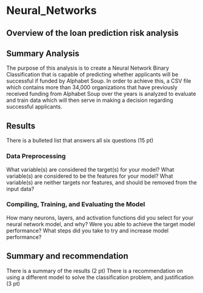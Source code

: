 # Neural_Networks

## Overview of the loan prediction risk analysis

## Summary Analysis

The purpose of this analysis is to create a Neural Network Binary Classification that is capable of predicting whether applicants will be successful if funded by Alphabet Soup. In order to achieve this, a CSV file which contains more than 34,000 organizations that have previously received funding from Alphabet Soup over the years is analyzed to evaluate and train data which will then serve in making a decision regarding successful applicants.

## Results

There is a bulleted list that answers all six questions (15 pt)

### Data Preprocessing 

What variable(s) are considered the target(s) for your model?
What variable(s) are considered to be the features for your model?
What variable(s) are neither targets nor features, and should be removed from the input data?

### Compiling, Training, and Evaluating the Model

How many neurons, layers, and activation functions did you select for your neural network model, and why?
Were you able to achieve the target model performance?
What steps did you take to try and increase model performance?

## Summary and recommendation 

There is a summary of the results (2 pt)
There is a recommendation on using a different model to solve the classification problem, and justification (3 pt)




